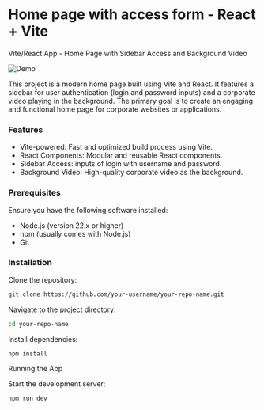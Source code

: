 # Home page with access form - React + Vite

Vite/React App - Home Page with Sidebar Access and Background Video

![Demo](./public/demo.gif)

This project is a modern home page built using Vite and React. It features a sidebar for user authentication (login and password inputs) and a corporate video playing in the background. The primary goal is to create an engaging and functional home page for corporate websites or applications.

### Features
- Vite-powered: Fast and optimized build process using Vite.
- React Components: Modular and reusable React components.
- Sidebar Access: inputs of login with username and password.
- Background Video: High-quality corporate video as the background.

### Prerequisites

Ensure you have the following software installed:

- Node.js (version 22.x or higher)
- npm (usually comes with Node.js)
- Git

### Installation

Clone the repository:

```sh
git clone https://github.com/your-username/your-repo-name.git
```

Navigate to the project directory:
```sh
cd your-repo-name
```

Install dependencies:
```sh
npm install
```
Running the App

Start the development server:
```sh
npm run dev
```
